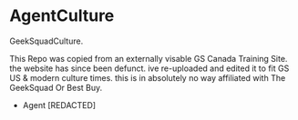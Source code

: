 # AgentCulture
GeekSquadCulture.

This Repo was copied from an externally visable GS Canada Training Site. the website has since been defunct. ive re-uploaded and edited it to fit GS US & modern culture times.
this is in absolutely no way affiliated with The GeekSquad Or Best Buy.

- Agent [REDACTED]
